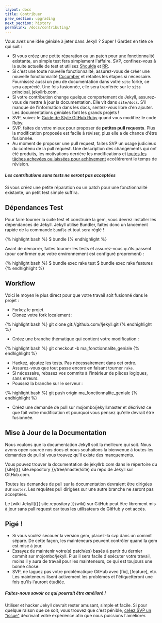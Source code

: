 ```yaml
---
layout: docs
title: Contribuer
prev_section: upgrading
next_section: history
permalink: /docs/contributing/
---
```


Vous avez une idée géniale à jeter dans Jekyll ? Super ! Gardez en tête ce qui suit : 

* Si vous créez une petite réparation ou un patch pour une fonctionnalité existante, un simple test fera simplement l'affaire. SVP, confinez-vous à la suite actuelle de test et utilisez [Shoulda](http://github.com/thoughtbot/shoulda/tree/master) et [RR](http://github.com/btakita/rr/tree/master).
* Si c'est une toute nouvelle fonctionnalité, assurez-vous de créer une nouvelle fonctionnalité [Cucumber](https://github.com/cucumber/cucumber/) et refaites les étapes si nécessaire. Fournissez aussi un peu de documentation dans votre `site` forké, ce sera apprécié. Une fois fusionnée, elle sera tranférée sur le `site` principal, jekyllrb.com.
* Si votre contribution change quelque comportement de Jekyll, assurez-vous de mettre à jour la documentation. Elle vit dans `site/docs`. S'il manque de l'information dans les docs, sentez-vous libre d'en ajouter. Les documentations géniales font les grands projets ! 
* SVP, suivez le [Guide de Style GitHub Ruby](https://github.com/styleguide/ruby) quand vous modifiez le code Ruby.
* SVP, faites de votre mieux pour proposer de **petites pull requests**. Plus la modification proposée est facile à réviser, plus elle a de chance d'être fusionnée.
* Au moment de proposer une pull request, faites SVP un usage judicieux du contenu de la pull request. Une description des changements qui ont été produits, les motivations derrière les modifications et [toutes les tâches achevées ou laissées pour achèvement](http://git.io/gfm-tasks) accéléreront le temps de révision.

<div class="note warning">
  <h5>Les contributions sans tests ne seront pas acceptées</h5>
  <p>
    Si vous créez une petite réparation ou un patch pour une fonctionnalité existante, un petit test simple suffira.
  </p>
</div>

Dépendances Test
---------------------------

Pour faire tourner la suite test et construire la gem, vous devrez installer les dépendances de Jekyll. Jekyll utilise Bundler, faites donc un lancement rapide de la commande `bundle` et tout sera réglé !

{% highlight bash %}
$ bundle
{% endhighlight %}

Avant de démarrer, faites tourner les tests et assurez-vous qu'ils passent (pour confirmer que votre environnement est configuré proprement) :

{% highlight bash %}
$ bundle exec rake test
$ bundle exec rake features
{% endhighlight %}

Workflow
-----------

Voici le moyen le plus direct pour que votre travail soit fusionné dans le projet : 

* Forkez le projet.
* Clonez votre fork localement :

{% highlight bash %}
git clone git://github.com/<nomutilisateur>/jekyll.git
{% endhighlight %}

* Créez une branche thématique qui contient votre modification : 

{% highlight bash %}
git checkout -b ma_fonctionnalite_geniale
{% endhighlight %}


* Hackez, ajoutez les tests. Pas nécessairement dans cet ordre.
* Assurez-vous que tout passe encore en faisant tourner `rake`.
* Si nécessaire, rebasez vos commits à l'intérieur de pièces logiques, sans erreurs.
* Poussez la branche sur le serveur : 

{% highlight bash %}
git push origin ma_fonctionnalite_geniale
{% endhighlight %}

* Créez une demande de pull sur mojombo/jekyll:master et décrivez ce que fait votre modification et pourquoi vous pensez qu'elle devrait être fusionnée.

Mise à Jour de la Documentation
-------------------------------

Nous voulons que la documentation Jekyll soit la meilleure qui soit. Nous avons open-sourcé nos docs et nous souhaitons la bienvenue à toutes les demandes de pull si vous trouvez qu'il existe des manquements.

Vous pouvez trouver la documentation de jekyllrb.com dans le répertoire du 
[site]({{ site.repository }}/tree/master/site) du repo de Jekyll sur GitHub.com.

Toutes les demandes de pull sur la documentation devraient être dirigées sur `master`.  Les requêtes pull dirigées sur une autre branche ne seront pas acceptées.

Le [wiki Jekyll]({{ site.repository }}/wiki) sur GitHub peut être librement mis à jour sans pull request car tous les utilisateurs de GitHub y ont accès.

Pigé !
-----

* Si vous voulez secouer la version gem, placez-la svp dans un commit séparé. De cette façon, les mainteneurs peuvent contrôler quand la gem est mise à jour.
* Essayez de maintenir votre(s) patch(es) basés à partir du dernier commit sur mojombo/jekyll. Plus il sera facile d'exécuter votre travail, moins il y aura de travail pour les mainteneurs, ce qui est toujours une bonne chose.
* SVP, ne taguez pas votre problématique GitHub avec \[fix\], \[feature\], etc. Les mainteneurs lisent activement les problèmes et l'étiquetteront une fois qu'ils l'auront étudiée.

<div class="note">
  <h5>Faites-nous savoir ce qui pourrait être amélioré !</h5>
  <p>
    Utiliser et hacker Jekyll devrait rester amusant, simple et facile. Si pour quelque raison que ce soit, vous trouvez que c'est pénible, <a
    href="{{ site.repository }}/issues/new">créez SVP un "issue"</a> décrivant votre expérience afin que nous puissions l'améliorer.
  </p>
</div>